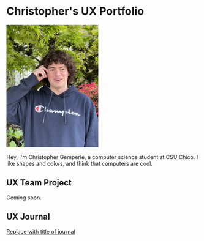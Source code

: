 # Christopher's UX Portfolio

<img src="IMG_3312.jpg" width="240">

Hey, I'm Christopher Gemperle, a computer science student at CSU Chico. I like shapes and colors, and think that computers are cool.

## UX Team Project

Coming soon.

## UX Journal

[Replace with title of journal](journal/)
